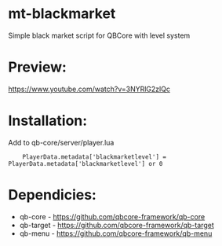 # mt-blackmarket
Simple black market script for QBCore with level system

# Preview: 
https://www.youtube.com/watch?v=3NYRlG2zlQc

# Installation:

Add to qb-core/server/player.lua
```
    PlayerData.metadata['blackmarketlevel'] = PlayerData.metadata['blackmarketlevel'] or 0
```

# Dependicies:
- qb-core - https://github.com/qbcore-framework/qb-core
- qb-target - https://github.com/qbcore-framework/qb-target
- qb-menu - https://github.com/qbcore-framework/qb-menu
